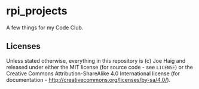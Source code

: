 # rpi_projects

A few things for my Code Club.

## Licenses

Unless stated otherwise, everything in this repository is (c) Joe Haig and
released under either the MIT license (for source code - see `LICENSE`) or the
Creative Commons Attribution-ShareAlike 4.0 International license
(for documentation - http://creativecommons.org/licenses/by-sa/4.0/).
